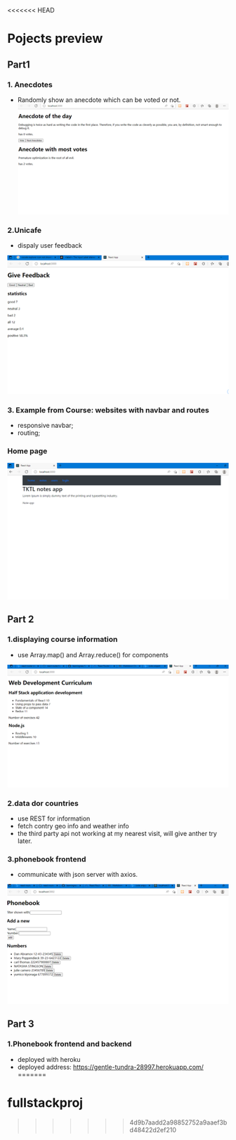 <<<<<<< HEAD
# Pojects preview

## Part1
### 1. Anecdotes
- Randomly show an anecdote which can be voted or not.
![Anecdotes](./part1/anecdotes/public/imgs/after_some_use_page.png?raw=true "anecdotes")

### 2.Unicafe
- dispaly user feedback

![home](./part1/unicafe/public/home_page.png?raw=true "home")

### 3. Example from Course: websites with navbar and routes
- responsive navbar;
- routing;

### Home page
![home](./part1/courseexample/public/imgs/websites_home_page.png?raw=true "home")

## Part 2

### 1.displaying course information

- use Array.map() and Array.reduce() for components

![home](./part2/courseinfo/public/home.png?raw=true "home")


### 2.data dor countries

- use REST for information
- fetch contry geo info and weather info
- the third party api not working at my nearest visit, will give anther try later.


### 3.phonebook frontend

- communicate with json server with axios.

![home](./part2/phonebook_frontend/public/home.png?raw=true "home")

## Part 3

### 1.Phonebook frontend and backend

- deployed with heroku
- deployed address: https://gentle-tundra-28997.herokuapp.com/
=======
# fullstackproj

>>>>>>> 4d9b7aadd2a98852752a9aaef3bd48422d2ef210
